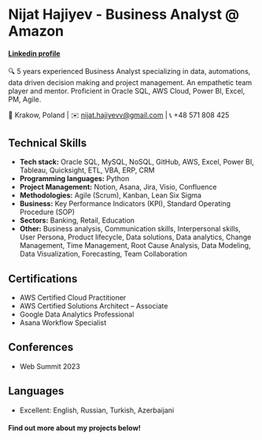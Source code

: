 # Nijat Hajiyev - Business Analyst @ Amazon
#### [Linkedin profile](https://www.linkedin.com/in/nijathajiyevv/)

🔍 5 years experienced Business Analyst specializing in data, automations, data driven decision making and project management. An empathetic team player and mentor. Proficient in Oracle SQL, AWS Cloud, Power BI, Excel, PM, Agile.

📍 Krakow, Poland | ✉️ [nijat.hajiyevv@gmail.com](mailto:nijat.hajiyevv@gmail.com) | 📞 +48 571 808 425

## Technical Skills
- **Tech stack:** Oracle SQL, MySQL, NoSQL, GitHub, AWS, Excel, Power BI, Tableau, Quicksight, ETL, VBA, ERP, CRM
- **Programming languages:** Python
- **Project Management:** Notion, Asana, Jira, Visio, Confluence
- **Methodologies:** Agile (Scrum), Kanban, Lean Six Sigma
- **Business:** Key Performance Indicators (KPI), Standard Operating Procedure (SOP)
- **Sectors:** Banking, Retail, Education
- **Other:** Business analysis, Communication skills, Interpersonal skills, User Persona, Product lifecycle, Data solutions, Data analytics, Change Management, Time Management, Root Cause Analysis, Data Modeling, Data Visualization, Forecasting, Team Collaboration

## Certifications
- AWS Certified Cloud Practitioner
- AWS Certified Solutions Architect – Associate
- Google Data Analytics Professional
- Asana Workflow Specialist

## Conferences
- Web Summit 2023

## Languages
- Excellent: English, Russian, Turkish, Azerbaijani

#### Find out more about my projects below!
